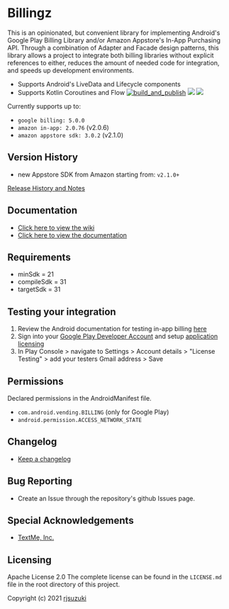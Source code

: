 # Billingz

This is an opinionated, but convenient library for implementing Android's Google Play Billing Library and/or Amazon Appstore's In-App Purchasing API.
Through a combination of Adapter and Facade design patterns, this library allows a project to integrate both billing libraries without explicit references to either, reduces the amount of needed code for integration, and speeds up development environments.
- Supports Android's LiveData and Lifecycle components
- Supports Kotlin Coroutines and Flow
[![build_and_publish](https://github.com/rjsuzuki/billingz/actions/workflows/release-package.yml/badge.svg)](https://github.com/rjsuzuki/billingz/actions/workflows/release-package.yml) [![](https://jitpack.io/v/rjsuzuki/billingz.svg)](https://jitpack.io/#rjsuzuki/billingz) [![](https://jitci.com/gh/rjsuzuki/billingz/svg)](https://jitci.com/gh/rjsuzuki/billingz)

Currently supports up to: 
   - `google billing: 5.0.0`  
   - `amazon in-app: 2.0.76`  (v2.0.6)
   - `amazon appstore sdk: 3.0.2` (v2.1.0)
## Version History

- new Appstore SDK from Amazon starting from: `v2.1.0+`

[Release History and Notes](https://github.com/rjsuzuki/billingz/releases)

## Documentation

- [Click here to view the wiki](https://github.com/rjsuzuki/billingz/wiki)
- [Click here to view the documentation](https://rjsuzuki.github.io/billingz/)

## Requirements

- minSdk     = 21
- compileSdk = 31
- targetSdk  = 31


## Testing your integration
1. Review the Android documentation for testing in-app billing [here](https://developer.android.com/google/play/billing/test#testing-purchases)
2. Sign into your [Google Play Developer Account](https://play.google.com/apps/publish/) and setup [application licensing](https://developer.android.com/google/play/licensing/overview.html)
3. In Play Console > navigate to Settings > Account details > "License Testing" > add your testers Gmail address > Save

## Permissions

Declared permissions in the AndroidManifest file.

- `com.android.vending.BILLING` (only for Google Play)
- `android.permission.ACCESS_NETWORK_STATE`

## Changelog

- [Keep a changelog](https://keepachangelog.com/en/1.0.0/)

## Bug Reporting

- Create an Issue through the repository's github Issues page.

## Special Acknowledgements

- [TextMe, Inc.](https://www.textmeinc.com)

## Licensing

Apache License 2.0
The complete license can be found in the `LICENSE.md` file in the root directory of this project.

Copyright (c) 2021 [rjsuzuki](https://github.com/rjsuzuki)
 
